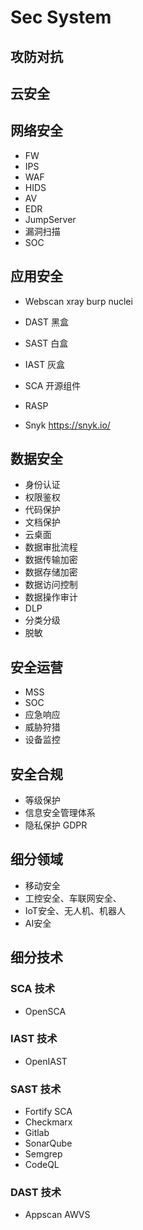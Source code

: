 # Sec System

## 攻防对抗

## 云安全

## 网络安全

- FW
- IPS
- WAF
- HIDS
- AV
- EDR
- JumpServer
- 漏洞扫描
- SOC

## 应用安全

- Webscan xray burp nuclei
- DAST 黑盒
- SAST 白盒
- IAST 灰盒
- SCA 开源组件
- RASP

- Snyk https://snyk.io/

## 数据安全

- 身份认证
- 权限鉴权
- 代码保护
- 文档保护
- 云桌面
- 数据审批流程
- 数据传输加密
- 数据存储加密
- 数据访问控制
- 数据操作审计
- DLP
- 分类分级
- 脱敏

## 安全运营

- MSS
- SOC
- 应急响应
- 威胁狩猎
- 设备监控

## 安全合规

- 等级保护
- 信息安全管理体系
- 隐私保护 GDPR


## 细分领域

- 移动安全
- 工控安全、车联网安全、
- IoT安全、无人机、机器人
- AI安全

## 细分技术

### SCA 技术

- OpenSCA

### IAST 技术

- OpenIAST

### SAST 技术

- Fortify SCA
- Checkmarx
- Gitlab
- SonarQube
- Semgrep
- CodeQL

### DAST 技术

- Appscan AWVS
